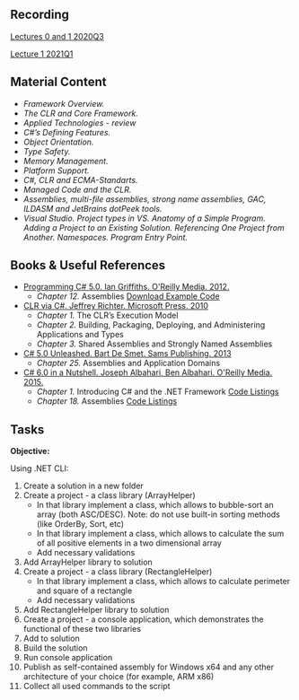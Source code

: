 ## Recording 
[Lectures 0 and 1 2020Q3](https://videoportal.epam.com/video/zXWOJMdqvL1ZA5gDYnDv) 

[Lecture 1 2021Q1](https://videoportal.epam.com/video/9w0kaE206Ro5loQGYeLn)

## Material Content 
- *Framework Overview.*
- *The CLR and Core Framework.*
- *Applied Technologies - review*
- *C#’s Defining Features.*
- *Object Orientation.*
- *Type Safety.*
- *Memory Management.*
- *Platform Support.*
- *C#, CLR and ECMA-Standarts.*
- *Managed Code and the CLR.*
- *Assemblies, multi-file assemblies, strong name assemblies, GAC, ILDASM and JetBrains dotPeek tools.*
- *Visual Studio. Project types in VS. Anatomy of a Simple Program. Adding a Project to an Existing Solution. Referencing One Project from Another. Namespaces. Program Entry Point.*

## Books & Useful References 
- [Programming C# 5.0. Ian Griffiths. O'Reilly Media. 2012.](http://shop.oreilly.com/product/0636920024064.do)
  - *Chapter 12.* Assemblies [Download Example Code](https://resources.oreilly.com/examples/0636920024064/blob/master/Ch12.zip)
- [CLR via C#. Jeffrey Richter. Microsoft Press. 2010](https://www.goodreads.com/book/show/7121415-clr-via-c)
   - *Chapter 1.* The CLR’s Execution Model
   - *Chapter 2.* Building, Packaging, Deploying, and Administering Applications and Types
   - *Chapter 3.* Shared Assemblies and Strongly Named Assemblies
- [C# 5.0 Unleashed. Bart De Smet. Sams Publishing. 2013](https://www.goodreads.com/book/show/16284093-c-5-0-unleashed)
   - *Chapter 25.* Assemblies and Application Domains
- [C# 6.0 in a Nutshell. Joseph Albahari, Ben Albahari. O'Reilly Media. 2015.](http://shop.oreilly.com/product/0636920040323.do)
   - *Chapter 1.* Introducing C# and the .NET Framework [Code Listings](http://www.albahari.com/nutshell/ch01.aspx)
   - *Chapter 18.* Assemblies [Code Listings](http://www.albahari.com/nutshell/cs4ch17.aspx)   

## Tasks  
**Objective:** 

Using .NET CLI:
1. Create a solution in a new folder
2. Create a project - a class library (ArrayHelper)
   - In that library implement a class, which allows to bubble-sort an array (both ASC/DESC). Note: do not use built-in sorting methods (like OrderBy, Sort, etc)
   - In that library implement a class, which allows to calculate the sum of all positive elements in a two dimensional array
   - Add necessary validations
3. Add ArrayHelper library to solution
4. Create a project - a class library (RectangleHelper)
   - In that library implement a class, which allows to calculate perimeter and square of a rectangle
   - Add necessary validations
5. Add RectangleHelper library to solution
6. Create a project - a console application, which demonstrates the functional of these two libraries
7. Add to solution
8. Build the solution
9. Run console application
10. Publish as self-contained assembly for Windows x64 and any other architecture of your choice (for example, ARM x86)
11. Collect all used commands to the script

